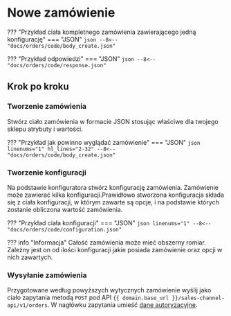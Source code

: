 # Nowe zamówienie

??? "Przykład ciała kompletnego zamówienia zawierającego jedną konfigurację"
    === "JSON"
        ```json
        --8<-- "docs/orders/code/body_create.json"
        ```

??? "Przykład odpowiedzi"
    === "JSON"
        ```json
        --8<-- "docs/orders/code/response.json"
        ```

## Krok po kroku

### Tworzenie zamówienia
Stwórz ciało zamówienia w formacie JSON stosując właściwe dla twojego sklepu atrybuty i wartości.

??? "Przykład jak powinno wyglądać zamówienie"
    === "JSON"
        ```json linenums="1" hl_lines="2-32"
        --8<-- "docs/orders/code/body_create.json"
        ```

### Tworzenie konfiguracji

Na podstawie konfiguratora stwórz konfigurację zamówienia. Zamówienie może zawierać kilka konfiguracji.Prawidłowo stworzona konfiguracja składa się z ciała konfiguracji, w którym zawarte są opcje, i na podstawie których zostanie obliczona wartość zamówienia.

??? "Przykład ciała konfiguracji"
    === "JSON"
        ```json linenums="1"
        --8<-- "docs/orders/code/configuration.json"
        ```

??? info "Informacja"
    Całość zamówienia może mieć obszerny romiar. Zależny jest on od ilości konfiguracji jakie posiada zamówienie oraz opcji w nich zawartych.

### Wysyłanie zamówienia

Przygotowane według powyższych wytycznych zamówienie wyślij jako ciało zapytania metodą `POST` pod API `{{ domain.base_url }}/sales-channel-api/v1/orders`. W nagłówku zapytania umieść [dane autoryzacyjne](../../authorization).
